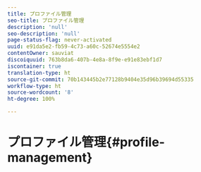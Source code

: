 ```yaml
---
title: プロファイル管理
seo-title: プロファイル管理
description: 'null'
seo-description: 'null'
page-status-flag: never-activated
uuid: e91da5e2-fb59-4c73-a60c-52674e5554e2
contentOwner: sauviat
discoiquuid: 763b8da6-407b-4e8a-8f9e-e91e83ebf1d7
iscontainer: true
translation-type: ht
source-git-commit: 70b143445b2e77128b9404e35d96b39694d55335
workflow-type: ht
source-wordcount: '8'
ht-degree: 100%

---
```



# プロファイル管理{#profile-management}

